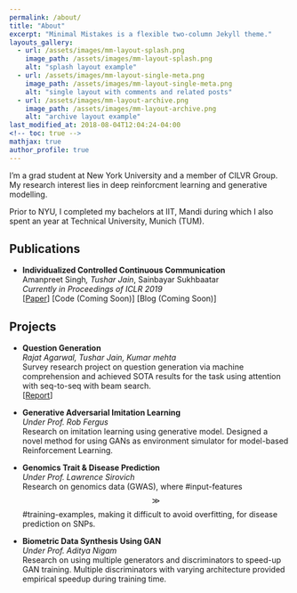 ```yaml
---
permalink: /about/
title: "About"
excerpt: "Minimal Mistakes is a flexible two-column Jekyll theme."
layouts_gallery:
  - url: /assets/images/mm-layout-splash.png
    image_path: /assets/images/mm-layout-splash.png
    alt: "splash layout example"
  - url: /assets/images/mm-layout-single-meta.png
    image_path: /assets/images/mm-layout-single-meta.png
    alt: "single layout with comments and related posts"
  - url: /assets/images/mm-layout-archive.png
    image_path: /assets/images/mm-layout-archive.png
    alt: "archive layout example"
last_modified_at: 2018-08-04T12:04:24-04:00
<!-- toc: true -->
mathjax: true
author_profile: true
---
```

<script type="text/javascript" async
  src="https://cdn.mathjax.org/mathjax/latest/MathJax.js?config=TeX-MML-AM_CHTML">
</script>

I’m a grad student at New York University and a member of CILVR Group. My research interest lies in deep reinforcment learning and generative modelling.

Prior to NYU, I completed my bachelors at IIT, Mandi during which I also spent an year at Technical University, Munich (TUM).

## Publications
- **Individualized Controlled Continuous Communication**  
Amanpreet Singh<sup>*</sup>, Tushar Jain<sup>*</sup>, Sainbayar Sukhbaatar  
_Currently in Proceedings of ICLR 2019_  
[[Paper][ic3net]] [Code (Coming Soon)] [Blog (Coming Soon)]


## Projects
- **Question Generation**  
_Rajat Agarwal<sup>*</sup>, Tushar Jain<sup>*</sup>, Kumar mehta_  
Survey research project on question generation via machine comprehension and achieved SOTA results for the task using attention with seq-to-seq with beam search.  
[[Report][qgen]]
<!-- [Code] [Blog] -->


- **Generative Adversarial Imitation Learning**  
_Under Prof. Rob Fergus_  
Research on imitation learning using generative model. Designed a novel method for using GANs as environment simulator for model-based Reinforcement Learning.  
<!--[Report] [Code] [Blog] -->


- **Genomics Trait & Disease Prediction**  
_Under Prof. Lawrence Sirovich_  
Research on genomics data (GWAS), where #input-features $$ \gg $$ #training-examples, making it difficult to avoid overfitting, for disease prediction on SNPs.  
<!--[Paper] [Code] [Blog] -->


- **Biometric Data Synthesis Using GAN**  
_Under Prof. Aditya Nigam_  
Research on using multiple generators and discriminators to speed-up GAN training.
Multiple discriminators with varying architecture provided empirical speedup during training time.  
<!--[Paper] [Code] [Blog] -->



[ic3net]: ../assets/pdfs/ic3net.pdf
[qgen]: ../assets/pdfs/gqen.pdf
